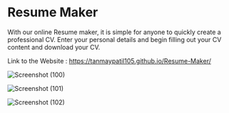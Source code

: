# Resume Maker

With our online Resume maker, it is simple for anyone to quickly create a professional CV. Enter your personal details and begin filling out your CV content and download your CV.

Link to the Website : <https://tanmaypatil105.github.io/Resume-Maker/>

![Screenshot (100)](https://user-images.githubusercontent.com/92677342/165117667-e259912c-7b97-49e0-adf8-e6dcd66533a2.png)

![Screenshot (101)](https://user-images.githubusercontent.com/92677342/165118215-67bbf691-52d9-4b38-a779-2b2e910905e1.png)

![Screenshot (102)](https://user-images.githubusercontent.com/92677342/165118246-f7e1d6ed-69ae-497c-b418-075c5d5a2b19.png)
